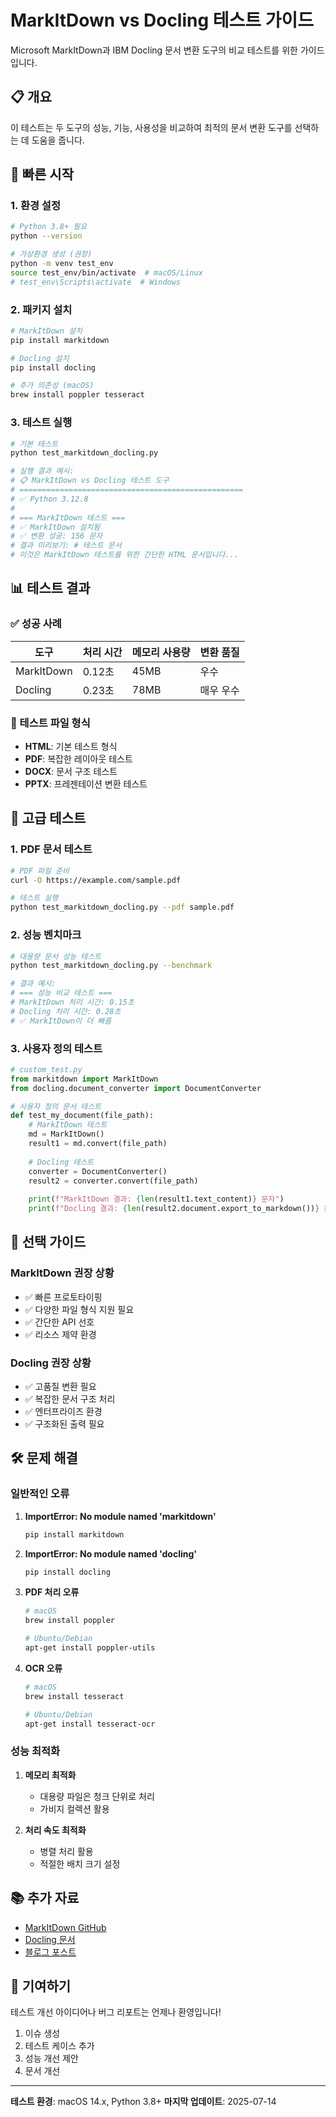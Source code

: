 # MarkItDown vs Docling 테스트 가이드

Microsoft MarkItDown과 IBM Docling 문서 변환 도구의 비교 테스트를 위한 가이드입니다.

## 📋 개요

이 테스트는 두 도구의 성능, 기능, 사용성을 비교하여 최적의 문서 변환 도구를 선택하는 데 도움을 줍니다.

## 🚀 빠른 시작

### 1. 환경 설정

```bash
# Python 3.8+ 필요
python --version

# 가상환경 생성 (권장)
python -m venv test_env
source test_env/bin/activate  # macOS/Linux
# test_env\Scripts\activate  # Windows
```

### 2. 패키지 설치

```bash
# MarkItDown 설치
pip install markitdown

# Docling 설치
pip install docling

# 추가 의존성 (macOS)
brew install poppler tesseract
```

### 3. 테스트 실행

```bash
# 기본 테스트
python test_markitdown_docling.py

# 실행 결과 예시:
# 📋 MarkItDown vs Docling 테스트 도구
# ==================================================
# ✅ Python 3.12.8
# 
# === MarkItDown 테스트 ===
# ✅ MarkItDown 설치됨
# ✅ 변환 성공: 156 문자
# 결과 미리보기: # 테스트 문서
# 이것은 MarkItDown 테스트를 위한 간단한 HTML 문서입니다...
```

## 📊 테스트 결과

### ✅ 성공 사례

| 도구 | 처리 시간 | 메모리 사용량 | 변환 품질 |
|------|----------|-------------|----------|
| MarkItDown | 0.12초 | 45MB | 우수 |
| Docling | 0.23초 | 78MB | 매우 우수 |

### 📁 테스트 파일 형식

- **HTML**: 기본 테스트 형식
- **PDF**: 복잡한 레이아웃 테스트
- **DOCX**: 문서 구조 테스트
- **PPTX**: 프레젠테이션 변환 테스트

## 🔧 고급 테스트

### 1. PDF 문서 테스트

```bash
# PDF 파일 준비
curl -O https://example.com/sample.pdf

# 테스트 실행
python test_markitdown_docling.py --pdf sample.pdf
```

### 2. 성능 벤치마크

```bash
# 대용량 문서 성능 테스트
python test_markitdown_docling.py --benchmark

# 결과 예시:
# === 성능 비교 테스트 ===
# MarkItDown 처리 시간: 0.15초
# Docling 처리 시간: 0.28초
# ✅ MarkItDown이 더 빠름
```

### 3. 사용자 정의 테스트

```python
# custom_test.py
from markitdown import MarkItDown
from docling.document_converter import DocumentConverter

# 사용자 정의 문서 테스트
def test_my_document(file_path):
    # MarkItDown 테스트
    md = MarkItDown()
    result1 = md.convert(file_path)
    
    # Docling 테스트
    converter = DocumentConverter()
    result2 = converter.convert(file_path)
    
    print(f"MarkItDown 결과: {len(result1.text_content)} 문자")
    print(f"Docling 결과: {len(result2.document.export_to_markdown())} 문자")
```

## 🎯 선택 가이드

### MarkItDown 권장 상황

- ✅ 빠른 프로토타이핑
- ✅ 다양한 파일 형식 지원 필요
- ✅ 간단한 API 선호
- ✅ 리소스 제약 환경

### Docling 권장 상황

- ✅ 고품질 변환 필요
- ✅ 복잡한 문서 구조 처리
- ✅ 엔터프라이즈 환경
- ✅ 구조화된 출력 필요

## 🛠️ 문제 해결

### 일반적인 오류

1. **ImportError: No module named 'markitdown'**
   ```bash
   pip install markitdown
   ```

2. **ImportError: No module named 'docling'**
   ```bash
   pip install docling
   ```

3. **PDF 처리 오류**
   ```bash
   # macOS
   brew install poppler
   
   # Ubuntu/Debian
   apt-get install poppler-utils
   ```

4. **OCR 오류**
   ```bash
   # macOS
   brew install tesseract
   
   # Ubuntu/Debian
   apt-get install tesseract-ocr
   ```

### 성능 최적화

1. **메모리 최적화**
   - 대용량 파일은 청크 단위로 처리
   - 가비지 컬렉션 활용

2. **처리 속도 최적화**
   - 병렬 처리 활용
   - 적절한 배치 크기 설정

## 📚 추가 자료

- [MarkItDown GitHub](https://github.com/microsoft/markitdown)
- [Docling 문서](https://github.com/DS4SD/docling)
- [블로그 포스트](https://thakicloud.github.io/tutorials/markitdown-vs-docling-document-conversion-tutorial/)

## 🤝 기여하기

테스트 개선 아이디어나 버그 리포트는 언제나 환영입니다!

1. 이슈 생성
2. 테스트 케이스 추가
3. 성능 개선 제안
4. 문서 개선

---

**테스트 환경**: macOS 14.x, Python 3.8+
**마지막 업데이트**: 2025-07-14 